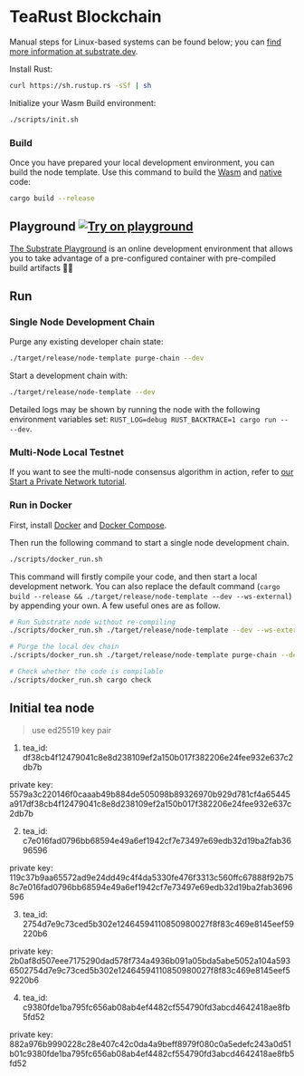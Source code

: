 # TeaRust Blockchain

Manual steps for Linux-based systems can be found below; you can
[find more information at substrate.dev](https://substrate.dev/docs/en/knowledgebase/getting-started/#manual-installation).

Install Rust:

```bash
curl https://sh.rustup.rs -sSf | sh
```

Initialize your Wasm Build environment:

```bash
./scripts/init.sh
```

### Build

Once you have prepared your local development environment, you can build the node template. Use this
command to build the [Wasm](https://substrate.dev/docs/en/knowledgebase/advanced/executor#wasm-execution)
and [native](https://substrate.dev/docs/en/knowledgebase/advanced/executor#native-execution) code:

```bash
cargo build --release
```

## Playground [![Try on playground](https://img.shields.io/badge/Playground-node_template-brightgreen?logo=Parity%20Substrate)](https://playground-staging.substrate.dev/?deploy=node-template)

[The Substrate Playground](https://playground-staging.substrate.dev/?deploy=node-template) is an
online development environment that allows you to take advantage of a pre-configured container
with pre-compiled build artifacts :woman_cartwheeling:

## Run

### Single Node Development Chain

Purge any existing developer chain state:

```bash
./target/release/node-template purge-chain --dev
```

Start a development chain with:

```bash
./target/release/node-template --dev
```

Detailed logs may be shown by running the node with the following environment variables set:
`RUST_LOG=debug RUST_BACKTRACE=1 cargo run -- --dev`.

### Multi-Node Local Testnet

If you want to see the multi-node consensus algorithm in action, refer to
[our Start a Private Network tutorial](https://substrate.dev/docs/en/tutorials/start-a-private-network/).

### Run in Docker

First, install [Docker](https://docs.docker.com/get-docker/) and
[Docker Compose](https://docs.docker.com/compose/install/).

Then run the following command to start a single node development chain.

```bash
./scripts/docker_run.sh
```

This command will firstly compile your code, and then start a local development network. You can
also replace the default command (`cargo build --release && ./target/release/node-template --dev --ws-external`)
by appending your own. A few useful ones are as follow.

```bash
# Run Substrate node without re-compiling
./scripts/docker_run.sh ./target/release/node-template --dev --ws-external

# Purge the local dev chain
./scripts/docker_run.sh ./target/release/node-template purge-chain --dev

# Check whether the code is compilable
./scripts/docker_run.sh cargo check
```

## Initial tea node
> use ed25519 key pair

1. tea_id: df38cb4f12479041c8e8d238109ef2a150b017f382206e24fee932e637c2db7b

private key: 5579a3c220146f0caaab49b884de505098b89326970b929d781cf4a65445a917df38cb4f12479041c8e8d238109ef2a150b017f382206e24fee932e637c2db7b

2. tea_id: c7e016fad0796bb68594e49a6ef1942cf7e73497e69edb32d19ba2fab3696596

private key: 119c37b9aa65572ad9e24dd49c4f4da5330fe476f3313c560ffc67888f92b758c7e016fad0796bb68594e49a6ef1942cf7e73497e69edb32d19ba2fab3696596

3. tea_id: 2754d7e9c73ced5b302e12464594110850980027f8f83c469e8145eef59220b6

private key: 2b0af8d507eee7175290dad578f734a4936b091a05bda5abe5052a104a5936502754d7e9c73ced5b302e12464594110850980027f8f83c469e8145eef59220b6

4. tea_id: c9380fde1ba795fc656ab08ab4ef4482cf554790fd3abcd4642418ae8fb5fd52

private key: 882a976b9990228c28e407c42c0da4a9beff8979f080c0a5edefc243a0d51b01c9380fde1ba795fc656ab08ab4ef4482cf554790fd3abcd4642418ae8fb5fd52
